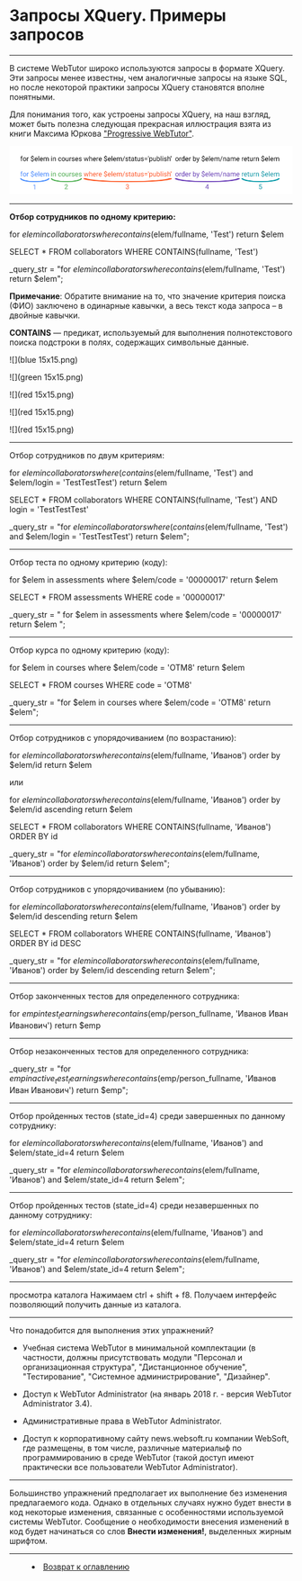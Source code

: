 # Запросы XQuery. Примеры запросов


***

В системе WebTutor широко используются запросы в формате XQuery. Эти запросы менее известны, чем аналогичные запросы на языке SQL, но после некоторой практики запросы XQuery становятся вполне понятными.

Для понимания того, как устроены запросы XQuery, на наш взгляд, может быть полезна следующая прекрасная иллюстрация взята из книги Максима Юркова ["Progressive WebTutor"](https://maksimyurkov.gitbooks.io/progressive-webtutor/content/).

![](XQuery01.jpg)

---

**Отбор сотрудников по одному критерию:**

for $elem in collaborators where contains($elem/fullname, 'Test') return $elem

SELECT * FROM collaborators WHERE CONTAINS(fullname, 'Test')

_query_str = "for $elem in collaborators where contains($elem/fullname, 'Test') return $elem";

**Примечание**: Обратите внимание на то, что значение критерия поиска (ФИО) заключено в одинарные кавычки, а весь текст кода запроса – в двойные кавычки.

**CONTAINS** — предикат, используемый для выполнения полнотекстового поиска подстроки в полях, содержащих символьные данные.

![](blue 15x15.png)

![](green 15x15.png)

![](red 15x15.png)

![](red 15x15.png)

![](red 15x15.png)


---

Отбор сотрудников по двум критериям:

for $elem in collaborators where (contains($elem/fullname, 'Test') and $elem/login = 'TestTestTest') return $elem

SELECT * FROM collaborators WHERE CONTAINS(fullname, 'Test') AND login = 'TestTestTest'

_query_str = "for $elem in collaborators where (contains($elem/fullname, 'Test') and $elem/login = 'TestTestTest') return $elem";

---

Отбор теста по одному критерию (коду):

for $elem in assessments where $elem/code = '00000017' return $elem

SELECT * FROM assessments WHERE code = '00000017'

_query_str = " for $elem in assessments where $elem/code = '00000017' return $elem ";

---

Отбор курса по одному критерию (коду):

for $elem in courses where $elem/code = 'OTM8' return $elem

SELECT * FROM courses WHERE code = 'OTM8'

_query_str = "for $elem in courses where $elem/code = 'OTM8' return $elem";

---

Отбор сотрудников с упорядочиванием (по возрастанию):

for $elem in collaborators where contains($elem/fullname, 'Иванов') order by $elem/id return $elem

или 

for $elem in collaborators where contains($elem/fullname, 'Иванов') order by $elem/id ascending return $elem

SELECT * FROM collaborators WHERE CONTAINS(fullname, 'Иванов') ORDER BY id 

_query_str = "for $elem in collaborators where contains($elem/fullname, 'Иванов') order by $elem/id return $elem";


----

Отбор сотрудников с упорядочиванием (по убыванию):

for $elem in collaborators where contains($elem/fullname, 'Иванов') order by $elem/id descending return $elem

SELECT * FROM collaborators WHERE CONTAINS(fullname, 'Иванов') ORDER BY id DESC

_query_str = "for $elem in collaborators where contains($elem/fullname, 'Иванов') order by $elem/id descending return $elem";

---

Отбор законченных тестов для определенного сотрудника:

for $emp in test_learnings where contains($emp/person_fullname, 'Иванов Иван Иванович') return $emp

---

Отбор незаконченных тестов для определенного сотрудника:

_query_str = "for $emp in active_test_learnings where contains($emp/person_fullname, 'Иванов Иван Иванович') return $emp";

---

Отбор пройденных тестов (state_id=4) среди завершенных по данному сотруднику:

for $elem in collaborators where contains($elem/fullname, 'Иванов') and $elem/state_id=4 return $elem

_query_str = "for $elem in collaborators where contains($elem/fullname, 'Иванов') and $elem/state_id=4 return $elem";

---

Отбор пройденных тестов (state_id=4) среди незавершенных по данному сотруднику:

for $elem in collaborators where contains($elem/fullname, 'Иванов') and $elem/state_id=4 return $elem

_query_str = "for $elem in collaborators where contains($elem/fullname, 'Иванов') and $elem/state_id=4 return $elem";

---





просмотра каталога
Нажимаем ctrl + shift + f8. Получаем интерфейс позволяющий получить данные из каталога.



---


Что понадобится для выполнения этих упражнений?


- Учебная система WebTutor в минимальной комплектации (в частности, должны присутствовать модули "Персонал и организационная структура", "Дистанционное обучение", "Тестирование", "Системное администрирование", "Дизайнер".

- Доступ к WebTutor Administrator (на январь 2018 г. - версия WebTutor Administrator 3.4). 

- Административные права в WebTutor Administrator.

- Доступ к корпоративному сайту news.websoft.ru компании WebSoft, где размещены, в том числе, различные материалыф по программированию в среде WebTutor (такой доступ имеют практически все пользователи WebTutor Administrator).

---

Большинство упражнений предполагает их выполнение без изменения предлагаемого кода. Однако в отдельных случаях нужно будет внести в код некоторые изменения, связанные с особенностями используемой системы WebTutor. Сообщение о необходимости внесения изменений в код будет начинаться со слов **Внести изменения!**, выделенных жирным шрифтом.

 


***



<dd><li> <a href="README.md"> Возврат к оглавлению</a></dd>
